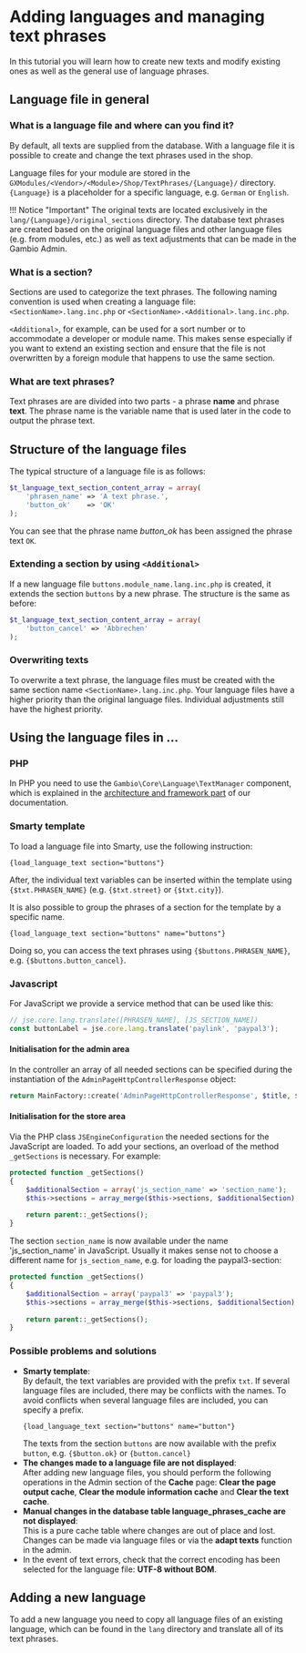 # Adding languages and managing text phrases

In this tutorial you will learn how to create new texts and modify existing ones as well as the general use of
language phrases.


## Language file in general

### What is a language file and where can you find it?

By default, all texts are supplied from the database. With a language file it is possible to create and change
the text phrases used in the shop.

Language files for your module are stored in the `GXModules/<Vendor>/<Module>/Shop/TextPhrases/{Language}/`
directory. `{Language}` is a placeholder for a specific language, e.g. `German` or `English`.

!!! Notice "Important"
    The original texts are located exclusively in the `lang/{Language}/original_sections` directory. The database
    text phrases are created based on the original language files and other language files (e.g. from modules, etc.)
    as well as text adjustments that can be made in the Gambio Admin.


### What is a section?

Sections are used to categorize the text phrases. The following naming convention is used when creating a language
file: `<SectionName>.lang.inc.php` or `<SectionName>.<Additional>.lang.inc.php`.

`<Additional>`, for example, can be used for a sort number or to accommodate a developer or module name. This makes
sense especially if you want to extend an existing section and ensure that the file is not overwritten by a foreign
module that happens to use the same section.


### What are text phrases?

Text phrases are are divided into two parts - a phrase **name** and phrase **text**. The phrase name is the variable
name that is used later in the code to output the phrase text.


## Structure of the language files

The typical structure of a language file is as follows:

```php
$t_language_text_section_content_array = array(
    'phrasen_name' => 'A text phrase.',
    'button_ok'    => 'OK'
);
```

You can see that the phrase name *button_ok* has been assigned the phrase text `OK`.


### Extending a section by using `<Additional>`

If a new language file `buttons.module_name.lang.inc.php` is created, it extends the section `buttons` by a new
phrase. The structure is the same as before:

```php
$t_language_text_section_content_array = array(
    'button_cancel' => 'Abbrechen'
);
```

### Overwriting texts

To overwrite a text phrase, the language files must be created with the same section name
`<SectionName>.lang.inc.php`. Your language files have a higher priority than the original language files.
Individual adjustments still have the highest priority.


## Using the language files in ...

### PHP

In PHP you need to use the `Gambio\Core\Language\TextManager` component, which is explained in the [architecture and
framework part] of our documentation.


### Smarty template

To load a language file into Smarty, use the following instruction:


```
{load_language_text section="buttons"}
```

After, the individual text variables can be inserted within the template using `{$txt.PHRASEN_NAME}`
(e.g. `{$txt.street}` or `{$txt.city}`).

It is also possible to group the phrases of a section for the template by a specific name.

```
{load_language_text section="buttons" name="buttons"}
```

Doing so, you can access the text phrases using `{$buttons.PHRASEN_NAME}`, e.g. `{$buttons.button_cancel}`.

### Javascript

For JavaScript we provide a service method that can be used like this:

```js
// jse.core.lang.translate([PHRASEN_NAME], [JS_SECTION_NAME])
const buttonLabel = jse.core.lang.translate('paylink', 'paypal3');
```

#### Initialisation for the admin area

In the controller an array of all needed sections can be specified during the instantiation of the
`AdminPageHttpControllerResponse` object:

```php
return MainFactory::create('AdminPageHttpControllerResponse', $title, $html, null, ['buttons']);
```

#### Initialisation for the store area

Via the PHP class `JSEngineConfiguration` the needed sections for the JavaScript are loaded. To add your
sections, an overload of the method `_getSections` is necessary. For example:

```php
protected function _getSections()
{
    $additionalSection = array('js_section_name' => 'section_name');
    $this->sections = array_merge($this->sections, $additionalSection);
    
    return parent::_getSections();
}
```
The section `section_name` is now available under the name 'js_section_name' in JavaScript. Usually it makes
sense not to choose a different name for `js_section_name`, e.g. for loading the paypal3-section:

```php
protected function _getSections()
{
    $additionalSection = array('paypal3' => 'paypal3');
    $this->sections = array_merge($this->sections, $additionalSection);
    
    return parent::_getSections();
}
```

### Possible problems and solutions

- **Smarty template**:  
  By default, the text variables are provided with the prefix `txt`. If several language files are included,
  there may be conflicts with the names. To avoid conflicts when several language files are included, you can
  specify a prefix.
  ```
  {load_language_text section="buttons" name="button"}
  ```
  The texts from the section `buttons` are now available with the prefix `button`, e.g. `{$button.ok}`
  or `{button.cancel}`
- **The changes made to a language file are not displayed**:  
  After adding new language files, you should perform the following operations in the Admin section of
  the **Cache** page: **Clear the page output cache**, **Clear the module information cache** and **Clear
  the text cache**.
- **Manual changes in the database table language_phrases_cache are not displayed**:  
  This is a pure cache table where changes are out of place and lost. Changes can be made via language files
  or via the **adapt texts** function in the admin.
- In the event of text errors, check that the correct encoding has been selected for the language file:
  **UTF-8 without BOM**.


## Adding a new language

To add a new language you need to copy all language files of an existing language, which can be found
in the `lang` directory and translate all of its text phrases.



[architecture and framework part]: ./../../framework/technical-components/text-phrases.md


